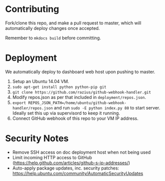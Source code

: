 
# Contributing
Fork/clone this repo, and make a pull request to master, which will automatically deploy changes once accepted. 

Remember to `mkdocs build` before committing.

# Deployment
We automatically deploy to dashboard web host upon pushing to master.

1. Setup an Ubuntu 14.04 VM.
2. `sudo apt-get install python python-pip git`
3. `git clone https://github.com/razius/github-webhook-handler.git`
4. Modify repos.json as per that included in `deployment/repos.json`.
5. `export REPOS_JSON_PATH=/home/ubuntu/github-webhook-handler/repos.json` and run `sudo -E python index.py 80` to start server. Ideally set this up via supervisord to keep it running.
6. Connect GitHub webhook of this repo to your VM IP address.

# Security Notes
- Remove SSH access on doc deployment host when not being used
- Limit incoming HTTP access to GitHub (https://help.github.com/articles/github-s-ip-addresses/)
- Auto-apply package updates, inc. security patches: https://help.ubuntu.com/community/AutomaticSecurityUpdates
    
